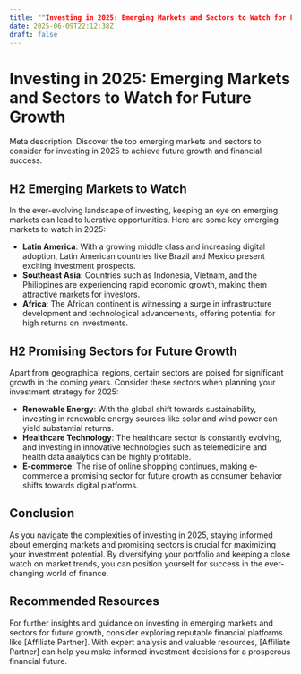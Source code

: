 ```yaml
---
title: ""Investing in 2025: Emerging Markets and Sectors to Watch for Future Growth""
date: 2025-06-09T22:12:38Z
draft: false
---
```


# Investing in 2025: Emerging Markets and Sectors to Watch for Future Growth

Meta description: Discover the top emerging markets and sectors to consider for investing in 2025 to achieve future growth and financial success.

## H2 Emerging Markets to Watch

In the ever-evolving landscape of investing, keeping an eye on emerging markets can lead to lucrative opportunities. Here are some key emerging markets to watch in 2025:

- **Latin America**: With a growing middle class and increasing digital adoption, Latin American countries like Brazil and Mexico present exciting investment prospects.
- **Southeast Asia**: Countries such as Indonesia, Vietnam, and the Philippines are experiencing rapid economic growth, making them attractive markets for investors.
- **Africa**: The African continent is witnessing a surge in infrastructure development and technological advancements, offering potential for high returns on investments.

## H2 Promising Sectors for Future Growth

Apart from geographical regions, certain sectors are poised for significant growth in the coming years. Consider these sectors when planning your investment strategy for 2025:

- **Renewable Energy**: With the global shift towards sustainability, investing in renewable energy sources like solar and wind power can yield substantial returns.
- **Healthcare Technology**: The healthcare sector is constantly evolving, and investing in innovative technologies such as telemedicine and health data analytics can be highly profitable.
- **E-commerce**: The rise of online shopping continues, making e-commerce a promising sector for future growth as consumer behavior shifts towards digital platforms.

## Conclusion

As you navigate the complexities of investing in 2025, staying informed about emerging markets and promising sectors is crucial for maximizing your investment potential. By diversifying your portfolio and keeping a close watch on market trends, you can position yourself for success in the ever-changing world of finance.

## Recommended Resources

For further insights and guidance on investing in emerging markets and sectors for future growth, consider exploring reputable financial platforms like [Affiliate Partner]. With expert analysis and valuable resources, [Affiliate Partner] can help you make informed investment decisions for a prosperous financial future.